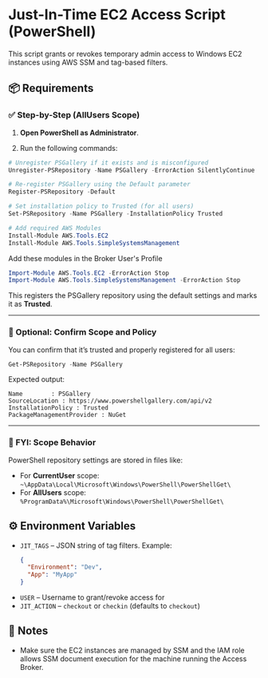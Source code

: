 # Just-In-Time EC2 Access Script (PowerShell)

This script grants or revokes temporary admin access to Windows EC2 instances using AWS SSM and tag-based filters.

## 📦 Requirements

### ✅ Step-by-Step (AllUsers Scope)

1. **Open PowerShell as Administrator**.

2. Run the following commands:

```powershell
# Unregister PSGallery if it exists and is misconfigured
Unregister-PSRepository -Name PSGallery -ErrorAction SilentlyContinue

# Re-register PSGallery using the Default parameter
Register-PSRepository -Default

# Set installation policy to Trusted (for all users)
Set-PSRepository -Name PSGallery -InstallationPolicy Trusted

# Add required AWS Modules
Install-Module AWS.Tools.EC2
Install-Module AWS.Tools.SimpleSystemsManagement

```

Add these modules in the Broker User's Profile
```powershell
Import-Module AWS.Tools.EC2 -ErrorAction Stop
Import-Module AWS.Tools.SimpleSystemsManagement -ErrorAction Stop
```


This registers the PSGallery repository using the default settings and marks it as **Trusted**.

---

### 🧪 Optional: Confirm Scope and Policy

You can confirm that it’s trusted and properly registered for all users:

```powershell
Get-PSRepository -Name PSGallery
```

Expected output:

```
Name        : PSGallery
SourceLocation : https://www.powershellgallery.com/api/v2
InstallationPolicy : Trusted
PackageManagementProvider : NuGet
```

---

### 🧱 FYI: Scope Behavior

PowerShell repository settings are stored in files like:

* For **CurrentUser** scope: `~\AppData\Local\Microsoft\Windows\PowerShell\PowerShellGet\`
* For **AllUsers** scope: `%ProgramData%\Microsoft\Windows\PowerShell\PowerShellGet\`


## ⚙️ Environment Variables

- `JIT_TAGS` – JSON string of tag filters. Example:
  ```json
  {
    "Environment": "Dev",
    "App": "MyApp"
  }
  ```
- `USER` – Username to grant/revoke access for
- `JIT_ACTION` – `checkout` or `checkin` (defaults to `checkout`)


## 📝 Notes

- Make sure the EC2 instances are managed by SSM and the IAM role allows SSM document execution for the machine running the Access Broker.

